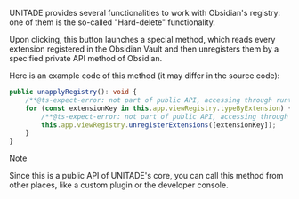 UNITADE provides several functionalities to work with Obsidian's registry: one of them is the so-called "Hard-delete" functionality.

Upon clicking, this button launches a special method, which reads every extension registered in the Obsidian Vault and then unregisters them by a specified private API method of Obsidian.

Here is an example code of this method (it may differ in the source code):

```typescript
public unapplyRegistry(): void {
    /**@ts-expect-error: not part of public API, accessing through runtime. */
    for (const extensionKey in this.app.viewRegistry.typeByExtension) {
        /**@ts-expect-error: not part of public API, accessing through runtime. */
        this.app.viewRegistry.unregisterExtensions([extensionKey]);
    }
}
```

> [!Note]
> Since this is a public API of UNITADE's core, you can call this method from other places, like a custom plugin or the developer console.
